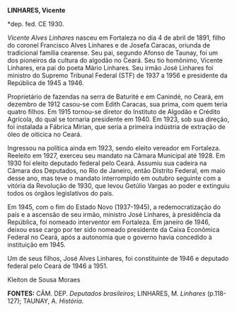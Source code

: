 **LINHARES, Vicente**

\*dep. fed. CE 1930.

*Vicente Alves Linhares* nasceu em Fortaleza no dia 4 de abril de 1891,
filho do coronel Francisco Alves Linhares e de Josefa Caracas, oriunda
de tradicional família cearense. Seu pai, segundo Afonso de Taunay, foi
um dos pioneiros da cultura do algodão no Ceará. Seu tio homônimo,
Vicente Linhares, era pai do poeta Mário Linhares. Seu irmão José
Linhares foi ministro do Supremo Tribunal Federal (STF) de 1937 a 1956 e
presidente da República de 1945 a 1946.

Proprietário de fazendas na serra de Baturité e em Canindé, no Ceará, em
dezembro de 1912 casou-se com Edith Caracas, sua prima, com quem teria
quatro filhos. Em 1915 tornou-se diretor do Instituto de Algodão e
Crédito Agrícola, do qual se tornaria presidente em 1940. Em 1923, sob
sua direção, foi instalada a Fábrica Mirian, que seria a primeira
indústria de extração de óleo de oiticica no Ceará.

Ingressou na política ainda em 1923, sendo eleito vereador em Fortaleza.
Reeleito em 1927, exerceu seu mandato na Câmara Municipal até 1928. Em
1930 foi eleito deputado federal pelo Ceará. Assumiu sua cadeira na
Câmara dos Deputados, no Rio de Janeiro, então Distrito Federal, em maio
desse ano, mas teve o mandato interrompido em outubro seguinte com a
vitória da Revolução de 1930, que levou Getúlio Vargas ao poder e
extinguiu todos os órgãos legislativos do país.

Em 1945, com o fim do Estado Novo (1937-1945), a redemocratização do
país e a ascensão de seu irmão, ministro José Linhares, à presidência da
República, foi nomeado interventor em Fortaleza. Em janeiro de 1946,
deixou esse cargo por ter sido nomeado presidente da Caixa Econômica
Federal no Ceará, após a autonomia que o governo havia concedido à
instituição em 1945.

Um de seus filhos, José Alves Linhares, foi constituinte de 1946 e
deputado federal pelo Ceará de 1946 a 1951.

Kleiton de Sousa Moraes

**FONTES:** CÂM. DEP. *Deputados brasileiros*; LINHARES, M. *Linhares*
(p.118-127); TAUNAY, A. *História*.
